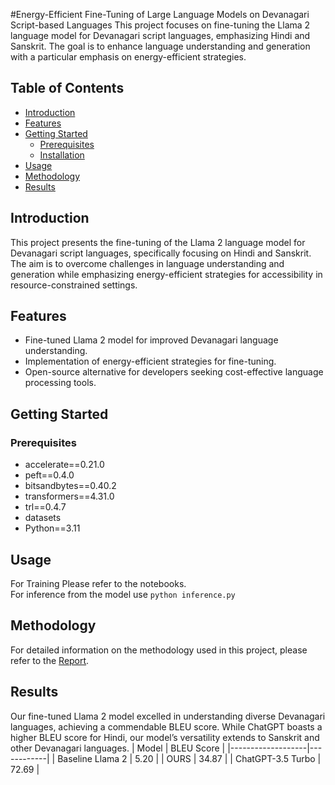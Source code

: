 #Energy-Efficient Fine-Tuning of Large Language Models on Devanagari Script-based Languages
This project focuses on fine-tuning the Llama 2 language model for Devanagari script languages, emphasizing Hindi and Sanskrit. The goal is to enhance language understanding and generation with a particular emphasis on energy-efficient strategies.

## Table of Contents

- [Introduction](#introduction)
- [Features](#features)
- [Getting Started](#getting-started)
  - [Prerequisites](#prerequisites)
  - [Installation](#installation)
- [Usage](#usage)
- [Methodology](#methodology)
- [Results](#results)


## Introduction

This project presents the fine-tuning of the Llama 2 language model for Devanagari script languages, specifically focusing on Hindi and Sanskrit. The aim is to overcome challenges in language understanding and generation while emphasizing energy-efficient strategies for accessibility in resource-constrained settings.

## Features

- Fine-tuned Llama 2 model for improved Devanagari language understanding.
- Implementation of energy-efficient strategies for fine-tuning.
- Open-source alternative for developers seeking cost-effective language processing tools.

## Getting Started

### Prerequisites

- accelerate==0.21.0
- peft==0.4.0
- bitsandbytes==0.40.2
- transformers==4.31.0
- trl==0.4.7
- datasets
- Python==3.11

## Usage

For Training Please refer to the notebooks. <br>
For inference from the model use ```python inference.py```
## Methodology

For detailed information on the methodology used in this project, please refer to the [Report]().

## Results

Our fine-tuned Llama 2 model excelled in understanding diverse Devanagari languages, achieving a commendable BLEU score. While ChatGPT boasts a higher BLEU score for Hindi, our model’s versatility extends to Sanskrit and other Devanagari languages.
| Model             | BLEU Score |
|-------------------|------------|
| Baseline Llama 2  | 5.20       |
| OURS              | 34.87      |
| ChatGPT-3.5 Turbo | 72.69      |
